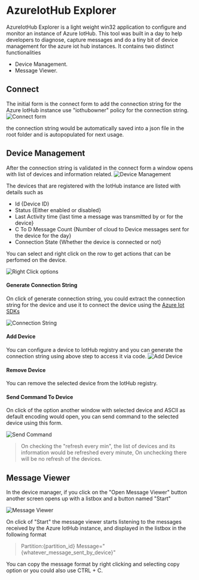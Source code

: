 # AzureIotHub Explorer

AzureIotHub Explorer is a light weight win32 application to configure and monitor an instance of Azure IotHub.
This tool was built in a day to help developers to diagnose, capture messages and do a tiny bit of device management for 
the azure iot hub instances. It contains two distinct functionalities

- Device Management.
- Message Viewer.

## Connect 
The initial form is the connect form to add the connection string for the Azure IotHub instance use "iothubowner" policy for the connection string. 
![Connect form](https://y0qmxw-bn1305.files.1drv.com/y3mxIKm5YgrMx9wb0lNw2DcyaHBtIL2MnsFMieZJ53XfQ2T4Rc1uWDym-nub3gg9s0MH0NlpUSrFv79avj4blYIUNwQWyH-a0Uz3Hqzd3hEzvS9qOMx-v6Pk49G6RZkk1yvXG8-xpIpTlVa7HOrOPZxZjlcDzx1ap3CUeWpc3azf8U?width=393&height=175&cropmode=none)

the connection string would be automatically saved into a json file in the root folder and is autopopulated for next usage.

## Device Management
After the connection string is validated in the connect form a window opens with list of devices and information related. 
![Device Management](https://zkqgxw-bn1305.files.1drv.com/y3mt_jGbgYDDdD3210q_Z5Om5l4jHOiX6bbeGZaNbrO7fBrkD-Gh4z_63D2dlc46msMBOt1haQGAtqEzs7qt1u1Mb5h4I3-9HUTp51BiG7823MHztNwn9mP5iSh8R_Fi5_gHHYXsS2UKuSqTZ0xbDIOozn9npo33x1uuSGWF5NrSy0?width=757&height=529&cropmode=none)

The devices that are registered with the IotHub instance are listed with details such as 
- Id {Device ID}
- Status {Either enabled or disabled}
- Last Activity time {last time a message was transmitted by or for the device}
- C To D Message Count {Number of cloud to Device messages sent for the device for the day}
- Connection State {Whether the device is connected or not}

You can select and right click on the row to get actions that can be perfomed on the device.

![Right Click options](https://zkqhxw-bn1305.files.1drv.com/y3m1c1iXBNJYQtRW8j_19LRqga1yrSUQjn3ZCWNkVNk2ptQkeULsdvchX4oMk3MuG2HgkQ5OCMre3RzCT6VsIJMvnv2I39QNEoKvPLahSFNgDtj0b2RMJFaSmPicxetKERO1fl_TwY6pLJUlDqsiSTi2XQtkZVctITBHn39R3Zjy9s?width=757&height=532&cropmode=none)

#### Generate Connection String
On click of generate connection string, you could extract the connection string for the device and use it to connect the 
device using the [Azure Iot SDKs](https://github.com/Azure/azure-iot-sdks/blob/master/csharp/device/readme.md)

![Connection String](https://zkqfxw-bn1305.files.1drv.com/y3mD49qIAvKugDOc2kAKAitdHS0P-yRuXNmU61i0KRv03FL18jKFiJNqCwsFJnGr0uTPWkouSgfKGEGvSuHjFR0Z8EVkEIh7sdTVElEtW9qkL0KqooThuIScFIHjJ6y-TiTniSmEsR5lay8qZUXyKzt9ZRVt1lZR6kDAsowTciT4sU?width=492&height=192&cropmode=none)

#### Add Device
You can configure a device to IotHub registry and you can generate the connection string using above step to access it via code.
![Add Device](https://zkqexw-bn1305.files.1drv.com/y3mH0696fMdscmNzTznQHFr0StauewvzSmI5_KaoeRJqPG6Hh2HVURGrQnR8V10c0jNVPGxlUJ2Ni5O8FQKmp89B4f6IaM2hed2vs6C3cwjgpEOt-LgfsXkItfYkSJcWOured3JAWEsfWgNA1UMUlssbI-d7sv4eZjDam9NcrjyJq8?width=755&height=530&cropmode=none)

#### Remove Device
You can remove the selected device from the IotHub registry. 

#### Send Command To Device
On click of the option another window with selected device and ASCII as default encoding would open, you can send command to the selected device using this form.

![Send Command](https://zkqlxw-bn1305.files.1drv.com/y3mGivfgcK6fgE-MF4oTu7A0FWsxq5QHGt9InDRsxXS6qfDFbTwGjofRZH2e_aNo_iG6XNvlF2incJjMiuQhLvLZMYtA_IBLGtP9g9FjWGIK8b9b_cOTc349oH3kLotUgjzba02rpJSkMR6U-e7m_Q38kx0CqNAk9ZKIizn9_Ex2eE?width=755&height=531&cropmode=none)


>On checking the "refresh every min", the list of devices and its information would be refreshed every minute,
>On unchecking there will be no refresh of the devices.

## Message Viewer
In the device manager, if you click on the "Open Message Viewer" button another screen opens up with a listbox
and a button named "Start"

![Message Viewer](https://zkqixw-bn1305.files.1drv.com/y3mit-Z1sqH7G8dW1KzmslgSS9q1igwfY0OC1EefhBy0DnODH-6j9dPmwWWFkr7a-PibEe2MAHPkps21GwVqd-0wPAw0pHL9IGkRDnpk3TeHlSklI0ixZKadwiNyGnPmIiVpBWsTLgoppjLELpAIdcVa6PxiwRK19yuEFZjJBLQyfA?width=795&height=477&cropmode=none)

On click of "Start" the message viewer starts listening to the messages received by the Azure IotHub instance, and displayed
in the listbox in the following format

>  Partition:{partition_id} Message="{whatever_message_sent_by_device}"

You can copy the message format by right clicking and selecting copy option or you could also use CTRL + C.


